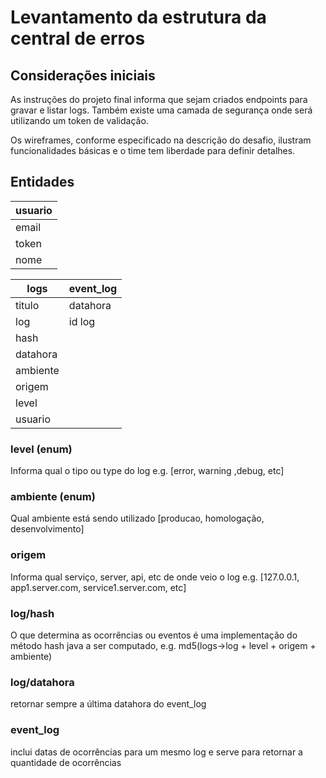# Levantamento da estrutura da central de erros

## Considerações iniciais
As instruções do projeto final informa que sejam criados endpoints para gravar e listar logs. Também existe uma camada de segurança onde será utilizando um token de validação.

Os wireframes, conforme especificado na descrição do desafio, ilustram funcionalidades básicas e o time tem liberdade para definir detalhes.

## Entidades

| usuario   |
|-----------|
| email     |
| token     |
| nome      |

| logs        | event_log   | 
|-------------|-------------|
| titulo      |  datahora   |
| log         |  id log     |
| hash        |             |
| datahora    |             |
| ambiente    |             |
| origem      |             |
| level       |             |
| usuario     |             |

### level (enum)
Informa qual o tipo ou type do log e.g. [error, warning ,debug, etc]

### ambiente (enum)
Qual ambiente está sendo utilizado [producao, homologação, desenvolvimento]

### origem
Informa qual serviço, server, api, etc de onde veio o log e.g. [127.0.0.1, app1.server.com, service1.server.com, etc]

### log/hash
O que determina as ocorrências ou eventos é uma implementação do método hash java a ser computado, e.g. md5(logs->log + level + origem + ambiente)

### log/datahora
retornar sempre a última datahora do event_log

### event_log
inclui datas de ocorrências para um mesmo log e serve para retornar a quantidade de ocorrências
